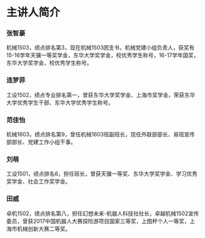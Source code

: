 # 主讲人简介

### 张智豪

机械1503，绩点排名第3，现在机械1503团支书，机械党建小组负责人，获奖有15-16学年天骥一等奖学金，东华大学奖学金，校优秀学生称号，16-17学年国奖，东华大学奖学金，校优秀学生称号。

### 连梦菲

工设1502，绩点专业排名第一，曾获东华大学奖学金、上海市奖学金，荣获东华大学优秀学生干部、东华大学优秀学生称号。

### 范佳怡

机械1603，绩点排名第9，曾任机械1603班副班长，现任外联部部长、易班宣传部部长、党建工作小组干事。

### 刘萌

工设1501，绩点排名6，担任班长，曾获天骥一等奖、东华大学奖学金、学习优秀奖学金、社会工作奖学金。

### 田威

卓机1502，绩点排名第八，担任幻想未来-机器人科技社社长，卓越机械1502宣传委员，曾获2017中国机器人大赛探险游项目国家三等奖，上图杯个人一等奖，上海市机械创新大赛二等奖。
